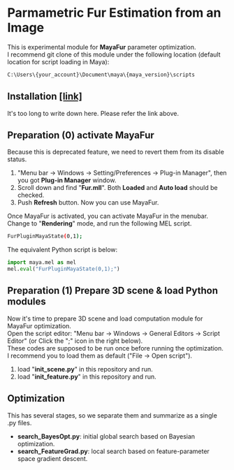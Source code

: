 # Parmametric Fur Estimation from an Image

This is experimental module for **MayaFur** parameter optimization.  
I recommend git clone of this module under the following location (default location for script loading in Maya):  
```sh
C:\Users\{your_account}\Document\maya\{maya_version}\scripts
```

## Installation [[link]](https://bitbucket.org/stnoh/Maya-PythonPackages)

It's too long to write down here. Please refer the link above.  

## Preparation (0) activate MayaFur

Because this is deprecated feature, we need to revert them from its disable status.  
1. "Menu bar -> Windows -> Setting/Preferences -> Plug-in Manager", then you got **Plug-in Manager** window.  
2. Scroll down and find "**Fur.mll**". Both **Loaded** and **Auto load** should be checked.  
3. Push **Refresh** button. Now you can use MayaFur.  

Once MayaFur is activated, you can activate MayaFur in the menubar.  
Change to "**Rendering**" mode, and run the following MEL script.  
```sh
FurPluginMayaState(0,1);
```
The equivalent Python script is below:  
```python
import maya.mel as mel
mel.eval("FurPluginMayaState(0,1);")
```

## Preparation (1) Prepare 3D scene & load Python modules

Now it's time to prepare 3D scene and load computation module for MayaFur optimization.  
Open the script editor: "Menu bar -> Windows -> General Editors -> Script Editor" (or Click the ";" icon in the right below).  
These codes are supposed to be run once before running the optimization.  
I recommend you to load them as default ("File -> Open script").

1. load "**init_scene.py**" in this repository and run.  
2. load "**init_feature.py**" in this repository and run.  

## Optimization

This has several stages, so we separate them and summarize as a single .py files.  

- **search_BayesOpt.py**: initial global search based on Bayesian optimization.  
- **search_FeatureGrad.py**: local search based on feature-parameter space gradient descent.  
